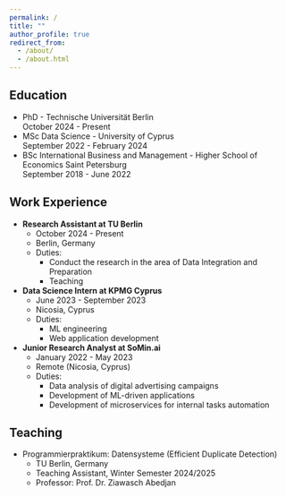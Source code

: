 ```yaml
---
permalink: /
title: ""
author_profile: true
redirect_from: 
  - /about/
  - /about.html
---
```


## Education
- PhD - Technische Universität Berlin\
  October 2024 - Present
- MSc Data Science - University of Cyprus\
  September 2022 - February 2024
- BSc International Business and Management - Higher School of Economics Saint Petersburg\
  September 2018 - June 2022

## Work Experience
- **Research Assistant at TU Berlin**
  - October 2024 - Present
  - Berlin, Germany
  - Duties:
    - Conduct the research in the area of Data Integration and Preparation
    - Teaching
- **Data Science Intern at KPMG Cyprus**
  - June 2023 - September 2023
  - Nicosia, Cyprus
  - Duties:
    - ML engineering
    - Web application development
- **Junior Research Analyst at SoMin.ai**
  - January 2022 - May 2023
  - Remote (Nicosia, Cyprus)
  - Duties:
    - Data analysis of digital advertising campaigns
    - Development of ML-driven applications
    - Development of microservices for internal tasks automation

## Teaching
- Programmierpraktikum: Datensysteme (Efficient Duplicate Detection)
  - TU Berlin, Germany
  - Teaching Assistant, Winter Semester 2024/2025
  - Professor: Prof. Dr. Ziawasch Abedjan
